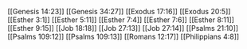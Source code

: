 [[Genesis 14:23]]
[[Genesis 34:27]]
[[Exodus 17:16]]
[[Exodus 20:5]]
[[Esther 3:1]]
[[Esther 5:11]]
[[Esther 7:4]]
[[Esther 7:6]]
[[Esther 8:11]]
[[Esther 9:15]]
[[Job 18:18]]
[[Job 27:13]]
[[Job 27:14]]
[[Psalms 21:10]]
[[Psalms 109:12]]
[[Psalms 109:13]]
[[Romans 12:17]]
[[Philippians 4:8]]
